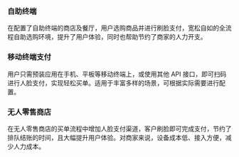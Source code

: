### 自助终端
在配置了自助终端的商店及餐厅，用户选购商品并进行刷脸支付，宽松自如的全流程自助选购环境，提升了用户体验，同时也帮助节约了商家的人力开支。

### 移动终端支付
用户只需预装应用在手机、平板等移动终端上，或使用其他 API 接口，即可扫码进行人脸支付，实现轻松买单。适用于丰富多样的场景，可根据实际需要进行配置。

### 无人零售商店
在无人零售商店的买单流程中增加人脸支付渠道，客户刷脸即可完成支付，节约了排队结账的时间，且大幅提升用户体验。对商家来说，设备成本低、接入方便，减少人力成本。
